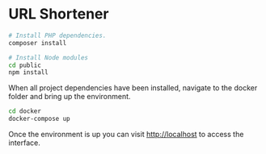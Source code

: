 # URL Shortener

```bash
# Install PHP dependencies.
composer install

# Install Node modules
cd public
npm install
```

When all project dependencies have been installed, navigate to the docker folder and bring up the environment.
```bash
cd docker
docker-compose up
```

Once the environment is up you can visit [http://localhost](http://localhost) to access the interface.